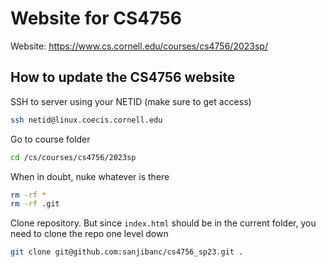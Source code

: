 # Website for CS4756

Website: https://www.cs.cornell.edu/courses/cs4756/2023sp/

## How to update the CS4756 website

SSH to server using your NETID (make sure to get access)
```bash
ssh netid@linux.coecis.cornell.edu
```

Go to course folder
```bash
cd /cs/courses/cs4756/2023sp
```

When in doubt, nuke whatever is there
```bash
rm -rf *
rm -rf .git
```

Clone repository. But since `index.html` should be in the current folder, you need to clone the repo one level down
```bash
git clone git@github.com:sanjibanc/cs4756_sp23.git .
```

